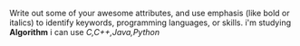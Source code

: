 Write out some of your awesome attributes, and use emphasis (like bold or italics) to identify keywords, programming languages, or skills. 
i'm studying **Algorithm**
i can use *C,C++,Java,Python*
